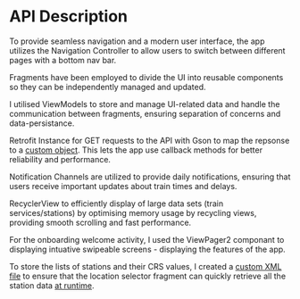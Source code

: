 # API Description

To provide seamless navigation and a modern user interface, the app utilizes the Navigation Controller to allow users to switch between different pages with a bottom nav bar.

Fragments have been employed to divide the UI into reusable components so they can be independently managed and updated.

I utilised ViewModels to store and manage UI-related data and handle the communication between fragments, ensuring separation of concerns and data-persistance.

Retrofit Instance for GET requests to the API with Gson to map the repsonse to a [custom object](https://git.cardiff.ac.uk/c21048229/notttj-21048229-mob-dev-portfolio/-/blob/main/4-application/app/src/main/java/uk/ac/cardiff/c21048229/mycommute/retrofit/SearchModel.java). This lets the app use callback methods for better reliability and performance.

Notification Channels are utilized to provide daily notifications, ensuring that users receive important updates about train times and delays.

RecyclerView to efficiently display of large data sets (train services/stations) by optimising memory usage by recycling views, providing smooth scrolling and fast performance.

For the onboarding welcome activity, I used the ViewPager2 componant to displaying intuative swipeable screens - displaying the features of the app.

To store the lists of stations and their CRS values, I created a [custom XML file](https://git.cardiff.ac.uk/c21048229/notttj-21048229-mob-dev-portfolio/-/blob/main/4-application/app/src/main/res/xml/stations.xml) to ensure that the location selector fragment can quickly retrieve all the station data [at runtime](https://developer.android.com/reference/android/content/res/Resources#getXml(int)).
